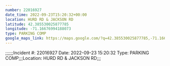 ```yaml
---
number: 22016927
date_time: 2022-09-23T15:20:32+00:00
location: HURD RD & JACKSON RD
latitude: 42.385530025877785
longitude: -71.16676994188073
type: PARKING COMP
google_maps_link: https://maps.google.com/?q=42.385530025877785,-71.16676994188073
---
```


;;;;;;Incident #: 22016927   Date: 2022-09-23 15:20:32   Type: PARKING COMP;;;Location: HURD RD & JACKSON RD;;;
